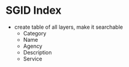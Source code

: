 # SGID Index

- create table of all layers, make it searchable
  - Category
  - Name
  - Agency
  - Description
  - Service
